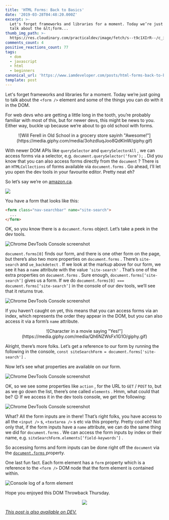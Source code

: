 ```yaml
---
title: 'HTML Forms: Back to Basics'
date: '2019-03-28T04:48:20.000Z'
excerpt: >-
  Let's forget frameworks and libraries for a moment. Today we’re just going to
  talk about the &lt;form...
thumb_img_path: >-
  https://res.cloudinary.com/practicaldev/image/fetch/s--t9c1XIrR--/c_imagga_scale,f_auto,fl_progressive,h_420,q_auto,w_1000/https://thepracticaldev.s3.amazonaws.com/i/tdhxw07gd7gwo6ctib50.png
comments_count: 4
positive_reactions_count: 77
tags:
  - dom
  - javascript
  - html
  - beginners
canonical_url: 'https://www.iamdeveloper.com/posts/html-forms-back-to-basics-1mph/'
template: post
---
```


Let's forget frameworks and libraries for a moment. Today we’re just going to talk about the
`<form />`
element and some of the things you can do with it in the DOM.

For web devs who are getting a little long in the tooth, you’re probably familiar with most of this, but for newer devs, this might be news to you. Either way, buckle up because we’re about to go old school with forms.

<center>
![Will Ferell in Old School in a grocery store sayinh "Awesome!"](https://media.giphy.com/media/3ohzdIuqJoo8QdKlnW/giphy.gif)
</center>

With newer DOM APIs like
`querySelector`
and
`querySelectorAll`
, we can access forms via a selector, e.g.
`document.querySelector(‘form’);`
. Did you know that you can also access forms directly from the
`document`
? There is an
`HTMLCollections`
of forms available via
`document.forms`
. Go ahead, I’ll let you open the dev tools in your favourite editor. Pretty neat eh?

So let’s say we’re on [amazon.ca](https://amazon.ca).

![](https://www.iamdeveloper.com/img/form-in-dev-tools.png)

You have a form that looks like this:

```html
<form class="nav-searchbar" name="site-search">
  ...
</form>
```

OK, so you know there is a
`document.forms`
object. Let’s take a peek in the dev tools.

![Chrome DevTools Console screenshot](https://www.iamdeveloper.com/img/form-in-dev-tools2.png 'Chrome DevTools Console screenshot')

`document.forms[0]`
finds our form, and there is one other form on the page, but there’s also two more properties on
`document.forms`
. There’s
`site-search`
and
`ue_backdetect`
. If we look at the markup above for our form, we see it has a
`name`
attribute with the value
`’site-search'`
. That’s one of the extra properties on
`document.forms`
. Sure enough,
`document.forms[‘site-search’]`
gives us a form. If we do
`document.forms[0] === document.forms[‘site-search’]`
in the console of our dev tools, we’ll see that it returns true.

![Chrome DevTools Console screenshot](https://www.iamdeveloper.com/img/form-in-dev-tools3.png 'Chrome DevTools Console screenshot')

If you haven’t caught on yet, this means that you can access forms via an index, which represents the order they appear in the DOM, but you can also access it via a form’s
`name`
attribute.

<center>
![Character in a movie saying "Yes!"](https://media.giphy.com/media/Qh6NZWsFx1G1O/giphy.gif)
</center>

Alright, there’s more folks. Let’s get a reference to our form by running the following in the console,
`const siteSearchForm = document.forms['site-search']`
.

Now let’s see what properties are available on our form.

![Chrome DevTools Console screenshot](https://www.iamdeveloper.com/img/form-properties.gif 'Chrome DevTools Console screenshot')

OK, so we see some properties like
`action`
, for the URL to
`GET`
/
`POST`
to, but as we go down the list, there’s one called
`elements`
. Hmm, what could that be? 😉 If we access it in the dev tools console, we get the following:

![Chrome DevTools Console screenshot](https://www.iamdeveloper.com/img/form-in-dev-tools4.png 'Chrome DevTools Console screenshot')

What? All the form inputs are in there! That’s right folks, you have access to all the
`<input />`
s,
`<textarea />`
s etc via this property. Pretty cool eh? Not only that, if the form inputs have a
`name`
attribute, we can do the same thing we did for
`document.forms`
. We can access the form inputs by index or their name, e.g.
`siteSearchForm.elements[‘field-keywords’]`
.

So accessing forms and form inputs can be done right off the
`document`
via the [
`document.forms`
](https://developer.mozilla.org/en-US/docs/Web/API/Document/forms) property.

One last fun fact. Each form element has a
`form`
property which is a reference to the
`<form />`
DOM node that the form element is contained within.

![Console log of a form element](https://thepracticaldev.s3.amazonaws.com/i/ddf6hbntoqnde9u7i3ke.png)

Hope you enjoyed this DOM Throwback Thursday.

<center>
<img src="https://media.giphy.com/media/3h3ZcimVNfmi0MVvGA/giphy.gif" />
</center>

_[This post is also available on DEV.](https://dev.to/nickytonline/html-forms-back-to-basics-1mph)_

<script>
const parent = document.getElementsByTagName('head')[0];
const script = document.createElement('script');
script.type = 'text/javascript';
script.src = 'https://cdnjs.cloudflare.com/ajax/libs/iframe-resizer/4.1.1/iframeResizer.min.js';
script.charset = 'utf-8';
script.onload = function() {
    window.iFrameResize({}, '.liquidTag');
};
parent.appendChild(script);
</script>

